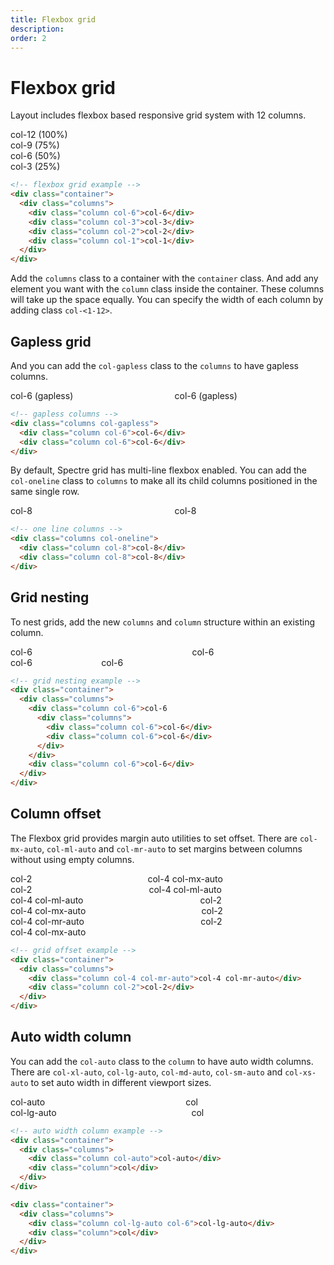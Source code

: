 ```yaml
---
title: Flexbox grid
description: 
order: 2
---
```


# Flexbox grid

Layout includes flexbox based responsive grid system with 12 columns.

 
<div class="docs-demo columns">
  <div class="column">
    <div class="bg-primary text-secondary docs-block"></div>
  </div>
  <div class="column">
    <div class="bg-secondary text-primary docs-block"></div>
  </div>
  <div class="column">
    <div class="bg-primary text-secondary docs-block"></div>
  </div>
  <div class="column">
    <div class="bg-secondary text-primar docs-block"></div>
  </div>
  <div class="column">
    <div class="bg-primary text-secondary docs-block"></div>
  </div>
  <div class="column">
    <div class="bg-secondary text-primar docs-block"></div>
  </div>
  <div class="column">
    <div class="bg-primary text-secondary docs-block"></div>
  </div>
  <div class="column">
    <div class="bg-secondary text-primar docs-block"></div>
  </div>
  <div class="column">
    <div class="bg-primary text-secondary docs-block"></div>
  </div>
  <div class="column">
    <div class="bg-secondary text-primar docs-block"></div>
  </div>
  <div class="column">
    <div class="bg-primary text-secondary docs-block"></div>
  </div>
  <div class="column">
    <div class="bg-secondary text-primar docs-block"></div>
  </div>
</div> 
<div class="docs-demo">
  <div class="columns">
    <div class="column col-12">
      <div class="bg-gray docs-block">col-12 (100%)</div>
    </div>
  </div>
  <div class="columns">
    <div class="column col-9">
      <div class="bg-gray docs-block">col-9 (75%)</div>
    </div>
  </div>
  <div class="columns">
    <div class="column col-6">
      <div class="bg-gray docs-block">col-6 (50%)</div>
    </div>
  </div>
  <div class="columns">
    <div class="column col-3">
      <div class="bg-gray docs-block">col-3 (25%)</div>
    </div>
  </div>
</div>

```html
<!-- flexbox grid example -->
<div class="container">
  <div class="columns">
    <div class="column col-6">col-6</div>
    <div class="column col-3">col-3</div>
    <div class="column col-2">col-2</div>
    <div class="column col-1">col-1</div>
  </div>
</div>

```

Add the `columns` class to a container with the `container` class. And add any element you want with the `column` class inside the container. These columns will take up the space equally. You can specify the width of each column by adding class `col-<1-12>`.

## Gapless grid

And you can add the `col-gapless` class to the `columns` to have gapless columns.

 
<div class="docs-demo columns col-gapless">
  <div class="column col-6">
    <div class="bg-gray docs-block">col-6 (gapless)</div>
  </div>
  <div class="column col-6">
    <div class="bg-secondary text-primary docs-block">col-6 (gapless)</div>
  </div>
</div>

```html
<!-- gapless columns -->
<div class="columns col-gapless">
  <div class="column col-6">col-6</div>
  <div class="column col-6">col-6</div>
</div>

```

By default, Spectre grid has multi-line flexbox enabled. You can add the `col-oneline` class to `columns` to make all its child columns positioned in the same single row.

 
<div class="docs-demo columns col-oneline">
  <div class="column col-8">
    <div class="bg-gray docs-block">col-8</div>
  </div>
  <div class="column col-8">
    <div class="bg-gray docs-block">col-8</div>
  </div>
</div>

```html
<!-- one line columns -->
<div class="columns col-oneline">
  <div class="column col-8">col-8</div>
  <div class="column col-8">col-8</div>
</div>

```

## Grid nesting

To nest grids, add the new `columns` and `column` structure within an existing column.

 
<div class="docs-demo columns">
  <div class="column col-6">
    <div class="bg-gray docs-block">col-6</div>
    <div class="columns">
      <div class="column col-6">
        <div class="bg-secondary text-primary docs-block">col-6</div>
      </div>
      <div class="column col-6">
        <div class="bg-secondary text-primary docs-block">col-6</div>
      </div>
    </div>
  </div>
  <div class="column col-6">
    <div class="bg-gray docs-block">col-6</div>
  </div>
</div>

```html
<!-- grid nesting example -->
<div class="container">
  <div class="columns">
    <div class="column col-6">col-6
      <div class="columns">
        <div class="column col-6">col-6</div>
        <div class="column col-6">col-6</div>
      </div>
    </div>
    <div class="column col-6">col-6</div>
  </div>
</div>

```

## Column offset

 The Flexbox grid provides margin auto utilities to set offset. There are `col-mx-auto`, `col-ml-auto` and `col-mr-auto` to set margins between columns without using empty columns.

 
<div class="docs-demo">
  <div class="columns text-center">
    <div class="column col-2">
      <div class="bg-gray docs-block">col-2</div>
    </div>
    <div class="column col-4 col-mx-auto">
      <div class="bg-secondary text-primary docs-block">col-4 col-mx-auto</div>
    </div>
  </div>
  <div class="columns text-center">
    <div class="column col-2">
      <div class="bg-gray docs-block">col-2</div>
    </div>
    <div class="column col-4 col-ml-auto">
      <div class="bg-secondary text-primary docs-block">col-4 col-ml-auto</div>
    </div>
  </div>
  <div class="columns text-center">
    <div class="column col-4 col-ml-auto">
      <div class="bg-secondary text-primary docs-block">col-4 col-ml-auto</div>
    </div>
    <div class="column col-2">
      <div class="bg-gray docs-block">col-2</div>
    </div>
  </div>
  <div class="columns text-center">
    <div class="column col-4 col-mx-auto">
      <div class="bg-secondary text-primary docs-block">col-4 col-mx-auto</div>
    </div>
    <div class="column col-2">
      <div class="bg-gray docs-block">col-2</div>
    </div>
  </div>
  <div class="columns text-center">
    <div class="column col-4 col-mr-auto">
      <div class="bg-secondary text-primary docs-block">col-4 col-mr-auto</div>
    </div>
    <div class="column col-2">
      <div class="bg-gray docs-block">col-2</div>
    </div>
  </div>
  <div class="columns text-center">
    <div class="column col-4 col-mx-auto">
      <div class="bg-secondary text-primary docs-block">col-4 col-mx-auto</div>
    </div>
  </div>
</div>

```html
<!-- grid offset example -->
<div class="container">
  <div class="columns">
    <div class="column col-4 col-mr-auto">col-4 col-mr-auto</div>
    <div class="column col-2">col-2</div>
  </div>
</div>

```

## Auto width column

You can add the `col-auto` class to the `column` to have auto width columns. There are `col-xl-auto`, `col-lg-auto`, `col-md-auto`, `col-sm-auto` and `col-xs-auto` to set auto width in different viewport sizes.

 
<div class="docs-demo">
  <div class="columns">
    <div class="column col-auto">
      <div class="bg-secondary text-primary docs-block">col-auto</div>
    </div>
    <div class="column">
      <div class="bg-gray docs-block">col</div>
    </div>
  </div>
  <div class="columns">
    <div class="column col-lg-auto col-6">
      <div class="bg-secondary text-primary docs-block">col-lg-auto</div>
    </div>
    <div class="column">
      <div class="bg-gray docs-block">col</div>
    </div>
  </div>
</div>

```html
<!-- auto width column example -->
<div class="container">
  <div class="columns">
    <div class="column col-auto">col-auto</div>
    <div class="column">col</div>
  </div>
</div>

<div class="container">
  <div class="columns">
    <div class="column col-lg-auto col-6">col-lg-auto</div>
    <div class="column">col</div>
  </div>
</div>
```